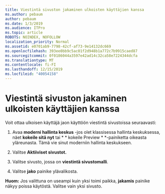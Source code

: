 ```yaml
---
title: Viestintä sivuston jakaminen ulkoisten käyttäjien kanssa
ms.author: pebaum
author: pebaum
ms.date: 1/3/2019
ms.audience: ITPro
ms.topic: article
ROBOTS: NOINDEX, NOFOLLOW
localization_priority: Normal
ms.assetid: e0701ab9-7798-42cf-af73-9e14132dc669
ms.openlocfilehash: 393ee0bb9c5ac01f2d948b1a772c7b9915caed87
ms.sourcegitcommit: 0f0186044a3597e42ad14c32ca58e7224344dcfa
ms.translationtype: MT
ms.contentlocale: fi-FI
ms.lasthandoff: 12/15/2019
ms.locfileid: "40054158"
---
```

# <a name="share-a-communication-site-with-external-users"></a>Viestintä sivuston jakaminen ulkoisten käyttäjien kanssa

Voit ottaa ulkoisen käyttäjä jaon käyttöön viestintä sivustoissa seuraavasti: 
  
1. Avaa **moderni hallinta keskus** -jos olet klassisessa hallinta keskuksessa, näet **kokeile sitä nyt** tai * * kokeile Preview * *-painiketta oikeasta yläreunasta. Tämä vie sinut moderniin hallinta keskukseen. 
  
2. Valitse **Aktiiviset sivustot.**
  
3. Valitse sivusto, jossa on **viestintä sivustomalli**. 
  
4. Valitse **jako** painike ylävalikosta. 
  
 **Huom:** Jos valittuna on useampi kuin yksi toimi paikka, **jakamis** painike näkyy poissa käytöstä. Valitse vain yksi sivusto. 
  

